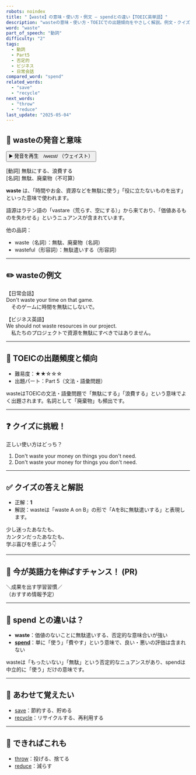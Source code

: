 ```yaml
---
robots: noindex
title: "【waste】の意味・使い方・例文 ― spendとの違い【TOEIC英単語】"
description: "wasteの意味・使い方・TOEICでの出題傾向をやさしく解説。例文・クイズ付きでspendとの違いもわかりやすく学べます。"
word: "waste"
part_of_speech: "動詞"
difficulty: "2"
tags:
  - 動詞
  - Part5
  - 否定的
  - ビジネス
  - 日常会話
compared_word: "spend"
related_words:
  - "save"
  - "recycle"
next_words:
  - "throw"
  - "reduce"
last_update: "2025-05-04"
---
```


## 🔰 wasteの発音と意味

<button class="play-audio" onclick="playTTS('waste')">
  <span class="play-audio-main">
    ▶️ 発音を再生　/weɪst/
  </span>
  <span class="play-audio-sub">
    （ウェイスト）
  </span>
</button>

[動詞] 無駄にする、浪費する  
[名詞] 無駄、廃棄物（不可算）

**waste** は、「時間やお金、資源などを無駄に使う」「役に立たないものを出す」といった意味で使われます。

語源はラテン語の「vastare（荒らす、空にする）」から来ており、「価値あるものを失わせる」というニュアンスが含まれています。

他の品詞：  
- waste（名詞）：無駄、廃棄物（名詞）
- wasteful（形容詞）：無駄遣いする（形容詞）

---

## ✏️ wasteの例文

【日常会話】  
Don't waste your time on that game.  
　そのゲームに時間を無駄にしないで。

【ビジネス英語】  
We should not waste resources in our project.  
　私たちのプロジェクトで資源を無駄にすべきではありません。

---

## 🎯 TOEICの出題頻度と傾向

- 難易度：★★☆☆☆
- 出題パート：Part 5（文法・語彙問題）

wasteはTOEICの文法・語彙問題で「無駄にする」「浪費する」という意味でよく出題されます。名詞として「廃棄物」も頻出です。

---

## ❓ クイズに挑戦！

正しい使い方はどっち？

1. Don't waste your money on things you don't need.  
2. Don't waste your money for things you don't need.

---

## ✅ クイズの答えと解説

- 正解：**1**
- 解説：wasteは「waste A on B」の形で「AをBに無駄遣いする」と表現します。

少し迷ったあなたも、  
カンタンだったあなたも、  
学ぶ喜びを感じよう👇️

---

## 🚀 今が英語力を伸ばすチャンス！ (PR)

<div class="info-center">
＼成果を出す学習習慣／<br>  
（おすすめ情報予定）
</div>

---

## 🤔  spend との違いは？

- **waste**：価値のないことに無駄遣いする、否定的な意味合いが強い
- **[spend](/word/spend)**：単に「使う」「費やす」という意味で、良い・悪いの評価は含まれない

wasteは「もったいない」「無駄」という否定的なニュアンスがあり、spendは中立的に「使う」だけの意味です。

---

## 🧩 あわせて覚えたい

- [save](/word/save)：節約する、貯める
- [recycle](/word/recycle)：リサイクルする、再利用する

---

## 📖 できればこれも

- [throw](/word/throw)：投げる、捨てる
- [reduce](/word/reduce)：減らす

<!-- cvid: aid32_bid26 -->
